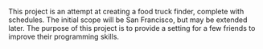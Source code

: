 This project is an attempt at creating a food truck finder, complete with schedules. The initial scope will be San Francisco, but may be extended later. The purpose of this project is to provide a setting for a few friends to improve their programming skills.

